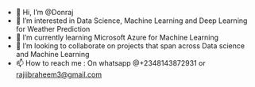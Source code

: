 - 👋 Hi, I’m @Donraj
- 👀 I’m interested in Data Science, Machine Learning and Deep Learning for Weather Prediction
- 🌱 I’m currently learning Microsoft Azure for Machine Learning
- 💞️ I’m looking to collaborate on projects that span across Data science and Machine Learning
- 📫 How to reach me : On whatsapp @+2348143872931 or rajiibraheem3@gmail.com

<!---
Donraj/Donraj is a ✨ special ✨ repository because its `README.md` (this file) appears on your GitHub profile.
You can click the Preview link to take a look at your changes.
--->

